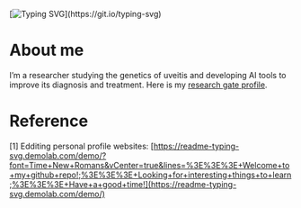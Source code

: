 [![Typing SVG](https://readme-typing-svg.demolab.com?font=Times+New+Roman&pause=1000&vCenter=true&width=435&lines=%3E%3E%3E+Welcome+to+my+github+repo!;%3E%3E%3E+I%E2%80%98m+a+researcher+studying+genetics+pattern+and+AI+application+in+uveitis;%3E%3E%3E+My+research+focuses+on+uncovering+the+genetic+patterns+of+uveitis.;%3E%3E%3E+I+also+work+on+advancing+AI+applications+to+improve+diagnosis+and+treatment.;%3E%3E%3E+Have+a+good+time!)](https://git.io/typing-svg)
# About me
I’m a researcher studying the genetics of uveitis and developing AI tools to improve its diagnosis and treatment. Here is my [research gate profile](https://www.researchgate.net/profile/Ao-Lu-3).
# Reference
[1] Edditing personal profile websites: [https://readme-typing-svg.demolab.com/demo/?font=Time+New+Romans&vCenter=true&lines=%3E%3E%3E+Welcome+to+my+github+repo!;%3E%3E%3E+Looking+for+interesting+things+to+learn;%3E%3E%3E+Have+a+good+time!](https://readme-typing-svg.demolab.com/demo/)
